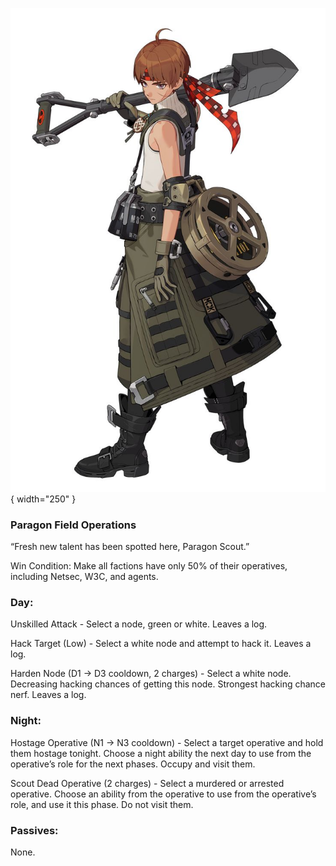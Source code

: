 ![paragonscout.png](Images/paragonscout.png){ width="250" }

### **Paragon Field Operations**

“Fresh new talent has been spotted here, Paragon Scout.”

Win Condition: Make all factions have only 50% of their operatives, including Netsec, W3C, and agents. 

### **Day:**

Unskilled Attack - Select a node, green or white. Leaves a log.

Hack Target (Low) - Select a white node and attempt to hack it. Leaves a log.

Harden Node (D1 -> D3 cooldown, 2 charges) - Select a white node. Decreasing hacking chances of getting this node. Strongest hacking chance nerf. Leaves a log.

### **Night:**

Hostage Operative (N1 -> N3 cooldown) - Select a target operative and hold them hostage tonight. Choose a night ability the next day to use from the operative’s role for the next phases. Occupy and visit them.

Scout Dead Operative (2 charges) - Select a murdered or arrested operative. Choose an ability from the operative to use from the operative’s role, and use it this phase. Do not visit them.

### **Passives:**

None.